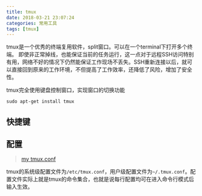 ```yaml
---
title: tmux
date: 2018-03-21 23:07:24
categories: 常用工具
tags: [tmux]
---
```


tmux是一个优秀的终端复用软件，split窗口。可以在一个terminal下打开多个终端。
即使非正常掉线，也能保证当前的任务运行，这一点对于远程SSH访问特别有用，网络不好的情况下仍然能保证工作现场不丢失。SSH重新连接以后，就可以直接回到原来的工作环境，不但提高了工作效率，还降低了风险，增加了安全性。

tmux完全使用键盘控制窗口，实现窗口的切换功能

```
sudo apt-get install tmux
```
<!--more-->

## 快捷键


## 配置

>[my tmux.conf](https://raw.githubusercontent.com/Winddoing/vim_work_config/master/.tmux.conf)

tmux的系统级配置文件为`/etc/tmux.conf`，用户级配置文件为`~/.tmux.conf`。配置文件实际上就是tmux的命令集合，也就是说每行配置均可在进入命令行模式后输入生效。
